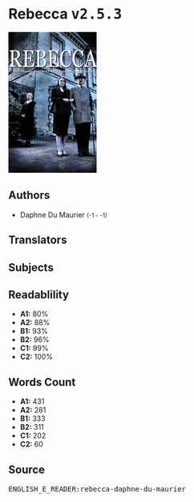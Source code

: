# Rebecca <kbd>v2.5.3</kbd>

![](./cover.medium.jpg "")

## Authors


 - Daphne Du Maurier <small>(-1 - -1)</small>

## Translators



## Subjects



## Readablility


 - **A1:** 80%
 - **A2:** 88%
 - **B1:** 93%
 - **B2:** 96%
 - **C1:** 99%
 - **C2:** 100%

## Words Count


 - **A1:** 431
 - **A2:** 281
 - **B1:** 333
 - **B2:** 311
 - **C1:** 202
 - **C2:** 60

## Source


<kbd>ENGLISH_E_READER:rebecca-daphne-du-maurier</kbd>
